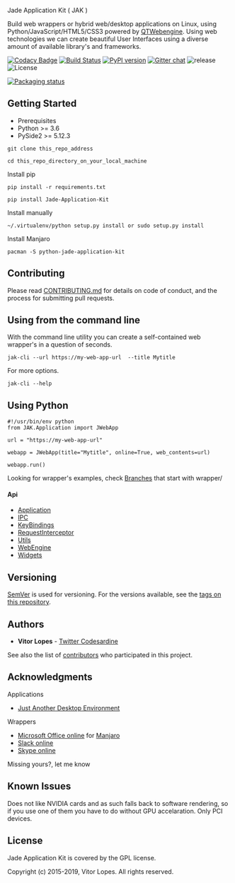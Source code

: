 Jade Application Kit ( JAK )

Build web wrappers or hybrid web/desktop applications on Linux, using Python/JavaScript/HTML5/CSS3 powered by [QTWebengine](https://wiki.qt.io/QtWebEngine). Using web technologies we can create beautiful User Interfaces using a diverse amount of available library's and frameworks.

[![Codacy Badge](https://api.codacy.com/project/badge/Grade/c79991176d484d50960a36007749b6a6)](https://www.codacy.com/app/codesardine/Jade-Application-Kit?utm_source=github.com&amp;utm_medium=referral&amp;utm_content=codesardine/Jade-Application-Kit&amp;utm_campaign=Badge_Grade)
[![Build Status](https://travis-ci.org/codesardine/Jade-Application-Kit.svg?branch=master)](https://travis-ci.org/codesardine/Jade-Application-Kit)
[![PyPI version](https://badge.fury.io/py/Jade-Application-Kit.svg)](https://badge.fury.io/py/Jade-Application-Kit)
[![Gitter chat](https://badges.gitter.im/gitterHQ/gitter.png)](https://gitter.im/JustAnotherDesktopEnviroment/Lobby)
![release](https://img.shields.io/github/release/codesardine/jade-application-kit.svg)
![License](https://img.shields.io/github/license/codesardine/jade-application-kit.svg)

[![Packaging status](https://repology.org/badge/vertical-allrepos/python:jade-application-kit.svg)](https://repology.org/metapackage/python:jade-application-kit)

## Getting Started

* Prerequisites
* Python  >= 3.6
* PySide2 >= 5.12.3

```
git clone this_repo_address

cd this_repo_directory_on_your_local_machine
```

Install pip
```
pip install -r requirements.txt

pip install Jade-Application-Kit
```

Install manually
```
~/.virtualenv/python setup.py install or sudo setup.py install
```

Install Manjaro
```
pacman -S python-jade-application-kit
```

## Contributing
Please read [CONTRIBUTING.md](https://github.com/codesardine/Jade-Application-Kit/blob/master/CONTRIBUTING.md) for details on code of conduct, and the process for submitting pull requests.

## Using from the command line
With the command line utility you can create a self-contained web wrapper's in a question of seconds.
```
jak-cli --url https://my-web-app-url  --title Mytitle
```
For more options.
```
jak-cli --help
```

## Using Python
```
#!/usr/bin/env python
from JAK.Application import JWebApp

url = "https://my-web-app-url"

webapp = JWebApp(title="Mytitle", online=True, web_contents=url)

webapp.run()
```
Looking for wrapper's examples, check [Branches](https://github.com/codesardine/Jade-Application-Kit/branches) that start with wrapper/

#### Api
* [Application](https://codesardine.github.io/Jade-Application-Kit/docs/Application.html)
* [IPC](https://codesardine.github.io/Jade-Application-Kit/docs/IPC.html)
* [KeyBindings](https://codesardine.github.io/Jade-Application-Kit/docs/KeyBindings.html)
* [RequestInterceptor](https://codesardine.github.io/Jade-Application-Kit/docs/RequestInterceptor.html)
* [Utils](https://codesardine.github.io/Jade-Application-Kit/docs/Utils.html)
* [WebEngine](https://codesardine.github.io/Jade-Application-Kit/docs/WebEngine.html)
* [Widgets](https://codesardine.github.io/Jade-Application-Kit/docs/Widgets.html)

## Versioning

[SemVer](http://semver.org/) is used for versioning. For the versions available, see the [tags on this repository](https://github.com/codesardine/Jade-Application-Kit/tags).

## Authors

* **Vitor Lopes** - [Twitter Codesardine](https://twitter.com/codesardine)

See also the list of [contributors](https://github.com/codesardine/Jade-Application-Kit/graphs/contributors) who participated in this project.


## Acknowledgments

Applications
* [Just Another Desktop Environment](https://github.com/codesardine/Jadesktop)

Wrappers
* [Microsoft Office online](https://github.com/codesardine/Jade-Application-Kit/tree/wrapper/microsoft-office-online) for [Manjaro](https://manjaro.org)
* [Slack online](https://github.com/codesardine/Jade-Application-Kit/tree/wrapper/slack-online)
* [Skype online](https://github.com/codesardine/Jade-Application-Kit/tree/wrapper/skype-online)

Missing yours?, let me know

## Known Issues
Does not like NVIDIA cards and as such falls back to software rendering, so if you use one of them you have to do without GPU accelaration. Only PCI devices. 

## License
Jade Application Kit is covered by the GPL license.

Copyright (c) 2015-2019, Vitor Lopes. All rights reserved.

